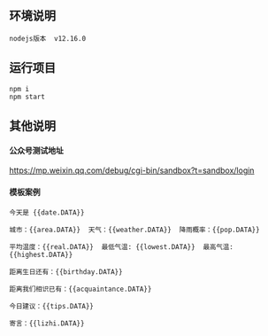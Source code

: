 ## 环境说明

```
nodejs版本  v12.16.0
```

## 运行项目

```shell
npm i
npm start
```

## 其他说明

#### 公众号测试地址

https://mp.weixin.qq.com/debug/cgi-bin/sandbox?t=sandbox/login

#### 模板案例

```
今天是 {{date.DATA}}

城市：{{area.DATA}}  天气：{{weather.DATA}}  降雨概率：{{pop.DATA}}

平均温度：{{real.DATA}}  最低气温: {{lowest.DATA}}  最高气温: {{highest.DATA}}

距离生日还有：{{birthday.DATA}}

距离我们相识已有：{{acquaintance.DATA}}

今日建议：{{tips.DATA}}

寄言：{{lizhi.DATA}}

```
